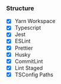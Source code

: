 ### Structure

- [x] Yarn Workspace
- [x] Typescript
- [x] Jest
- [x] ESLint
- [x] Prettier
- [x] Husky
- [x] CommitLint
- [x] Lint Staged
- [x] TSConfig Paths

